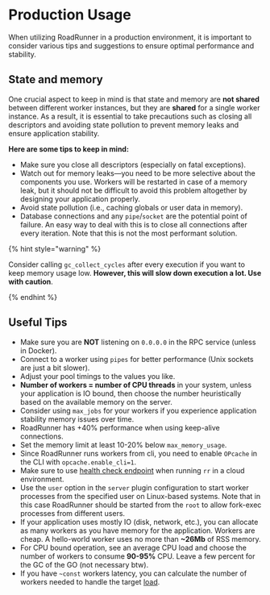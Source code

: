 # Production Usage

When utilizing RoadRunner in a production environment, it is important to consider various tips and suggestions to
ensure optimal performance and stability.

## State and memory

One crucial aspect to keep in mind is that state and memory are **not shared** between different worker instances, but
they are **shared** for a single worker instance. As a result, it is essential to take precautions such as closing all
descriptors and avoiding state pollution to prevent memory leaks and ensure application stability.

**Here are some tips to keep in mind:**

- Make sure you close all descriptors (especially on fatal exceptions).
- Watch out for memory leaks—you need to be more selective about the components you use. Workers will be restarted in
  case of a memory leak, but it should not be difficult to avoid this problem altogether by designing your application
  properly.
- Avoid state pollution (i.e., caching globals or user data in memory).
- Database connections and any `pipe`/`socket` are the potential point of failure. An easy way to deal with this is to
  close all connections after every iteration. Note that this is not the most performant solution.

{% hint style="warning" %}

Consider calling `gc_collect_cycles` after every execution if you want to keep memory usage low. **However, this will slow down execution a lot. Use with caution**.

{% endhint %}

## Useful Tips

- Make sure you are **NOT** listening on `0.0.0.0` in the RPC service (unless in Docker).
- Connect to a worker using `pipes` for better performance (Unix sockets are just a bit slower).
- Adjust your pool timings to the values you like.
- **Number of workers = number of CPU threads** in your system, unless your application is IO bound, then choose the
  number heuristically based on the available memory on the server.
- Consider using `max_jobs` for your workers if you experience application stability memory issues over time.
- RoadRunner has +40% performance when using keep-alive connections.
- Set the memory limit at least 10-20% below `max_memory_usage`.
- Since RoadRunner runs workers from cli, you need to enable `OPcache` in the CLI with `opcache.enable_cli=1`.
- Make sure to use [health check endpoint](../lab/health.md) when running `rr` in a cloud environment.
- Use the `user` option in the `server` plugin configuration to start worker processes from the specified user on
  Linux-based systems. Note that in this case RoadRunner should be started from the `root` to allow fork-exec processes
  from different users.
- If your application uses mostly IO (disk, network, etc.), you can allocate as many workers as you have memory for the
  application. Workers are cheap. A hello-world worker uses no more than **~26Mb** of RSS memory.
- For CPU bound operation, see an average CPU load and choose the number of workers to consume **90-95%** CPU. Leave a
  few percent for the GC of the GO (not necessary btw).
- If you have `~const` workers latency, you can calculate the number of workers needed to handle the
  target [load](https://github.com/orgs/roadrunner-server/discussions/799#discussioncomment-1332646).
